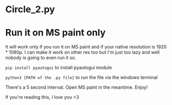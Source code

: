 # Circle_2.py
# Run it on MS paint only
It will work only if you run it on MS paint and if your native resolution is 1920 *  1080p. I can make it work on other res too but I'm just too lazy and well nobody is going to even run it so. 

`pip install pyautogui` to install pyautogui module

`python3 {PATH of the .py file}` to run the file via the windows terminal

There's a 5 second interval. Open MS paint in the meantime. Enjoy!

If you're reading this, I love you <3
